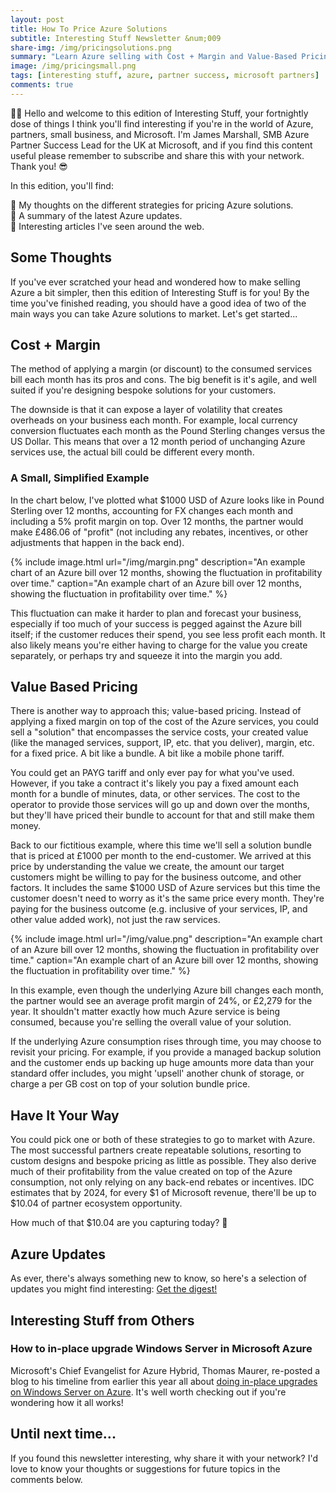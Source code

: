 ```yaml
---
layout: post
title: How To Price Azure Solutions
subtitle: Interesting Stuff Newsletter &num;009
share-img: /img/pricingsolutions.png
summary: "Learn Azure selling with Cost + Margin and Value-Based Pricing to maximize profits and stabilize forecasting in a dynamic market."
image: /img/pricingsmall.png
tags: [interesting stuff, azure, partner success, microsoft partners]
comments: true
---
```


👋🏻 Hello and welcome to this edition of Interesting Stuff, your fortnightly dose of things I think you'll find interesting if you're in the world of Azure, partners, small business, and Microsoft. I'm James Marshall, SMB Azure Partner Success Lead for the UK at Microsoft, and if you find this content useful please remember to subscribe and share this with your network. Thank you! 😎

In this edition, you'll find:

💭 My thoughts on the different strategies for pricing Azure solutions.<br>
📝 A summary of the latest Azure updates.<br>
📰 Interesting articles I've seen around the web.<br>

## Some Thoughts

If you've ever scratched your head and wondered how to make selling Azure a bit simpler, then this edition of Interesting Stuff is for you! By the time you've finished reading, you should have a good idea of two of the main ways you can take Azure solutions to market. Let's get started...

## Cost + Margin

The method of applying a margin (or discount) to the consumed services bill each month has its pros and cons. The big benefit is it's agile, and well suited if you're designing bespoke solutions for your customers.

The downside is that it can expose a layer of volatility that creates overheads on your business each month. For example, local currency conversion fluctuates each month as the Pound Sterling changes versus the US Dollar. This means that over a 12 month period of unchanging Azure services use, the actual bill could be different every month.

### A Small, Simplified Example

In the chart below, I've plotted what $1000 USD of Azure looks like in Pound Sterling over 12 months, accounting for FX changes each month and including a 5% profit margin on top. Over 12 months, the partner would make £486.06 of "profit" (not including any rebates, incentives, or other adjustments that happen in the back end).

{% include image.html url="/img/margin.png" description="An example chart of an Azure bill over 12 months, showing the fluctuation in profitability over time." caption="An example chart of an Azure bill over 12 months, showing the fluctuation in profitability over time." %}

This fluctuation can make it harder to plan and forecast your business, especially if too much of your success is pegged against the Azure bill itself; if the customer reduces their spend, you see less profit each month. It also likely means you're either having to charge for the value you create separately, or perhaps try and squeeze it into the margin you add.

## Value Based Pricing

There is another way to approach this; value-based pricing. Instead of applying a fixed margin on top of the cost of the Azure services, you could sell a "solution" that encompasses the service costs, your created value (like the managed services, support, IP, etc. that you deliver), margin, etc. for a fixed price. A bit like a bundle. A bit like a mobile phone tariff.

You could get an PAYG tariff and only ever pay for what you've used. However, if you take a contract it's likely you pay a fixed amount each month for a bundle of minutes, data, or other services. The cost to the operator to provide those services will go up and down over the months, but they'll have priced their bundle to account for that and still make them money.

Back to our fictitious example, where this time we'll sell a solution bundle that is priced at £1000 per month to the end-customer. We arrived at this price by understanding the value we create, the amount our target customers might be willing to pay for the business outcome, and other factors. It includes the same $1000 USD of Azure services but this time the customer doesn't need to worry as it's the same price every month. They're paying for the business outcome (e.g. inclusive of your services, IP, and other value added work), not just the raw services.

{% include image.html url="/img/value.png" description="An example chart of an Azure bill over 12 months, showing the fluctuation in profitability over time." caption="An example chart of an Azure bill over 12 months, showing the fluctuation in profitability over time." %}

In this example, even though the underlying Azure bill changes each month, the partner would see an average profit margin of 24%, or £2,279 for the year. It shouldn't matter exactly how much Azure service is being consumed, because you're selling the overall value of your solution.

If the underlying Azure consumption rises through time, you may choose to revisit your pricing. For example, if you provide a managed backup solution and the customer ends up backing up huge amounts more data than your standard offer includes, you might 'upsell' another chunk of storage, or charge a per GB cost on top of your solution bundle price.

## Have It Your Way

You could pick one or both of these strategies to go to market with Azure. The most successful partners create repeatable solutions, resorting to custom designs and bespoke pricing as little as possible. They also derive much of their profitability from the value created on top of the Azure consumption, not only relying on any back-end rebates or incentives. IDC estimates that by 2024, for every $1 of Microsoft revenue, there'll be up to $10.04 of partner ecosystem opportunity.

How much of that $10.04 are you capturing today? 🤔

## Azure Updates

As ever, there's always something new to know, so here's a selection of updates you might find interesting: [Get the digest!](https://www.linkedin.com/smart-links/AQERHGg5ooQrrg)

## Interesting Stuff from Others

### How to in-place upgrade Windows Server in Microsoft Azure

Microsoft's Chief Evangelist for Azure Hybrid, Thomas Maurer, re-posted a blog to his timeline from earlier this year all about [doing in-place upgrades on Windows Server on Azure](https://www.thomasmaurer.ch/2023/01/how-to-in-place-upgrade-windows-server-in-microsoft-azure/). It's well worth checking out if you're wondering how it all works!

## Until next time...

If you found this newsletter interesting, why share it with your network? I'd love to know your thoughts or suggestions for future topics in the comments below.